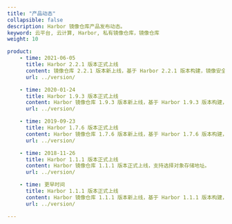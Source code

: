 ```yaml
---
title: "产品动态"
collapsible: false
description: Harbor 镜像仓库产品发布动态。
keyword: 云平台, 云计算, Harbor, 私有镜像仓库，镜像仓库
weight: 10

product:
    - time: 2021-06-05
      title: Harbor 2.2.1 版本正式上线
      content: 镜像仓库 2.2.1 版本新上线，基于 Harbor 2.2.1 版本构建，镜像安全扫描插件更换为 trivy。
      url: ../version/

    - time: 2020-01-24
      title: Harbor 1.9.3 版本正式上线
      content: Harbor 镜像仓库 1.9.3 版本新上线，基于 Harbor 1.9.3 版本构建，新增镜像安全扫描功能、支持通过浏览器自助查看日志等文件、优化日志节点磁盘占用及修复若干问题。
      url: ../version/

    - time: 2019-09-23
      title: Harbor 1.7.6 版本正式上线
      content: Harbor 镜像仓库 1.7.6 版本新上线，基于 Harbor 1.7.6 版本构建，新增支持 Helm Chart 仓库、支持对接第三方 S3 对象存储及修复若干问题。
      url: ../version/

    - time: 2018-11-26
      title: Harbor 1.1.1 版本正式上线
      content: Harbor 镜像仓库 1.1.1 版本正式上线，支持选择对象存储地址。
      url: ../version/

    - time: 更早时间
      title: Harbor 1.1.1 版本正式上线
      content: Harbor 镜像仓库 1.1.1 版本新上线，基于 Harbor 1.1.1 版本构建，镜像存储集成 QingStor 对象存储服务，支持一键式安装、一键清理镜像、应用节点横向和纵向扩容等功能。
      url: ../version/

---
```


